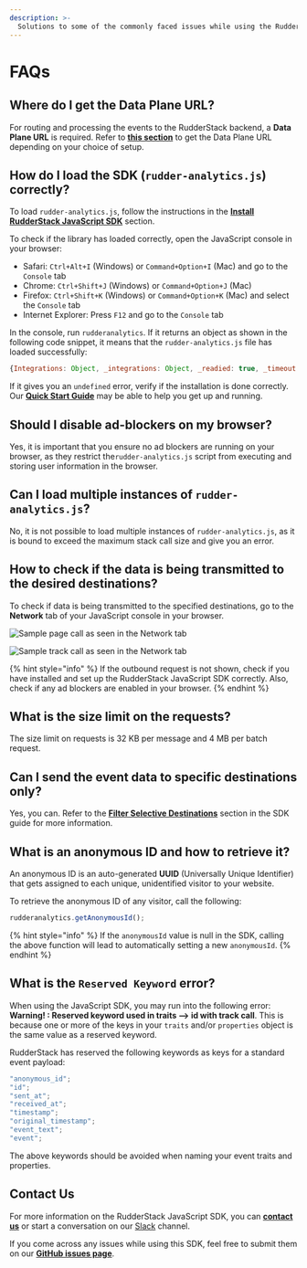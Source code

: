 ```yaml
---
description: >-
  Solutions to some of the commonly faced issues while using the RudderStack JavaScript SDK.
---
```


# FAQs

## Where do I get the Data Plane URL?

For routing and processing the events to the RudderStack backend, a **Data Plane URL** is required. Refer to [**this section**](https://docs.rudderstack.com/get-started/installing-and-setting-up-rudderstack#what-is-a-data-plane-url-where-do-i-get-it) to get the Data Plane URL depending on your choice of setup.

## How do I load the SDK (`rudder-analytics.js`) correctly?

To load `rudder-analytics.js`, follow the instructions in the [**Install RudderStack JavaScript SDK**](https://docs.rudderstack.com/stream-sources/rudderstack-sdk-integration-guides/rudderstack-javascript-sdk/quick-start-guide) section.

To check if the library has loaded correctly, open the JavaScript console in your browser:

- Safari: `Ctrl+Alt+I` \(Windows\) or `Command+Option+I` \(Mac\) and go to the `Console` tab
- Chrome: `Ctrl+Shift+J` \(Windows\) or `Command+Option+J` \(Mac\)
- Firefox: `Ctrl+Shift+K` \(Windows\) or `Command+Option+K` \(Mac\) and select the `Console` tab
- Internet Explorer: Press `F12` and go to the `Console` tab

In the console, run `rudderanalytics`. If it returns an object as shown in the following code snippet, it means that the `rudder-analytics.js` file has loaded successfully:

```javascript
{Integrations: Object, _integrations: Object, _readied: true, _timeout: 300, _user: n_}
```

If it gives you an `undefined` error, verify if the installation is done correctly. Our [**Quick Start Guide**](https://docs.rudderstack.com/stream-sources/rudderstack-sdk-integration-guides/rudderstack-javascript-sdk/quick-start-guide) may be able to help you get up and running.

## Should I disable ad-blockers on my browser?

Yes, it is important that you ensure no ad blockers are running on your browser, as they restrict the`rudder-analytics.js` script from executing and storing user information in the browser.

## Can I load multiple instances of `rudder-analytics.js`?

No, it is not possible to load multiple instances of `rudder-analytics.js`, as it is bound to exceed the maximum stack call size and give you an error.

## How to check if the data is being transmitted to the desired destinations?

To check if data is being transmitted to the specified destinations, go to the **Network** tab of your JavaScript console in your browser.

![Sample page call as seen in the Network tab](https://lh5.googleusercontent.com/h53eypqI3lWd_2wqzVnP_9KVXl8vHdJ39PP2b2oPLbUpEw5xMioO8wKhvDJHYnoMQLWQkQyMx-GDxzhxtTtgWECDFa0cLP85Mzd80relg6xkptwHoDJPiAixpH3XblrNosGJd4M3)

![Sample track call as seen in the Network tab](https://lh5.googleusercontent.com/0Mw5GDmeE0C8pugsTHXn4Ss6bmF05UseoSAsi2z2S1QIhw6rBGlBROUVICHZxef3KNUOvt9o6uNE-czGxRU09huZV2SF6J24S_nLTywyKKPRsNjCCD9hAyGX3BzChcF3RbchKYQf)

{% hint style="info" %}
If the outbound request is not shown, check if you have installed and set up the RudderStack JavaScript SDK correctly. Also, check if any ad blockers are enabled in your browser.
{% endhint %}

## What is the size limit on the requests?

The size limit on requests is 32 KB per message and 4 MB per batch request.

## Can I send the event data to specific destinations only?

Yes, you can. Refer to the [**Filter Selective Destinations**](https://docs.rudderstack.com/stream-sources/rudderstack-sdk-integration-guides/rudderstack-javascript-sdk#filter-selective-destinations) section in the SDK guide for more information.

## What is an anonymous ID and how to retrieve it?

An anonymous ID is an auto-generated **UUID** \(Universally Unique Identifier\) that gets assigned to each unique, unidentified visitor to your website.

To retrieve the anonymous ID of any visitor, call the following:

```javascript
rudderanalytics.getAnonymousId();
```

{% hint style="info" %}
If the `anonymousId` value is null in the SDK, calling the above function will lead to automatically setting a new `anonymousId`.
{% endhint %}

## What is the `Reserved Keyword` error?

When using the JavaScript SDK, you may run into the following error: **Warning! : Reserved keyword used in traits --> id with track call**. This is because one or more of the keys in your `traits` and/or `properties` object is the same value as a reserved keyword.

RudderStack has reserved the following keywords as keys for a standard event payload:

```javascript
"anonymous_id";
"id";
"sent_at";
"received_at";
"timestamp";
"original_timestamp";
"event_text";
"event";
```

The above keywords should be avoided when naming your event traits and properties.


## Contact Us

For more information on the RudderStack JavaScript SDK, you can [**contact us**](mailto:%20docs@rudderstack.com) or start a conversation on our [Slack](https://resources.rudderstack.com/join-rudderstack-slack) channel.

If you come across any issues while using this SDK, feel free to submit them on our [**GitHub issues page**](https://github.com/rudderlabs/rudder-sdk-js/issues).
